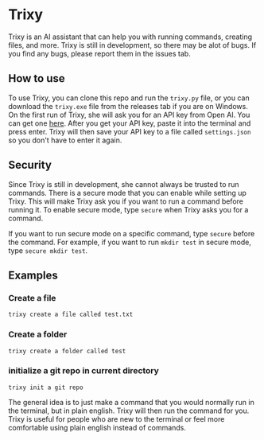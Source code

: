 # Trixy 

Trixy is an AI assistant that can help you with running commands, creating files, and more. Trixy is still in development, so there may be alot of bugs. If you find any bugs, please report them in the issues tab.

## How to use
To use Trixy, you can clone this repo and run the `trixy.py` file, or you can download the `trixy.exe` file from the releases tab if you are on Windows. On the first run of Trixy, she will ask you for an API key from Open AI. You can get one [here](https://beta.openai.com/). After you get your API key, paste it into the terminal and press enter. Trixy will then save your API key to a file called `settings.json` so you don't have to enter it again.

## Security

Since Trixy is still in development, she cannot always be trusted to run commands. There is a secure mode that you can enable while setting up Trixy. This will make Trixy ask you if you want to run a command before running it. To enable secure mode, type `secure` when Trixy asks you for a command. 

If you want to run secure mode on a specific command, type `secure` before the command. For example, if you want to run `mkdir test` in secure mode, type `secure mkdir test`.

## Examples

### Create a file
```
trixy create a file called test.txt
```

### Create a folder
```
trixy create a folder called test
```

### initialize a git repo in current directory
```
trixy init a git repo
```

The general idea is to just make a command that you would normally run in the terminal, but in plain english. Trixy will then run the command for you. Trixy is useful for people who are new to the terminal or feel more comfortable using plain english instead of commands.
